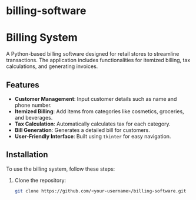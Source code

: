# billing-software
# Billing System

A Python-based billing software designed for retail stores to streamline transactions. The application includes functionalities for itemized billing, tax calculations, and generating invoices.

## Features

- **Customer Management**: Input customer details such as name and phone number.
- **Itemized Billing**: Add items from categories like cosmetics, groceries, and beverages.
- **Tax Calculation**: Automatically calculates tax for each category.
- **Bill Generation**: Generates a detailed bill for customers.
- **User-Friendly Interface**: Built using `tkinter` for easy navigation.

## Installation

To use the billing system, follow these steps:

1. Clone the repository:
   ```bash
   git clone https://github.com/<your-username>/billing-software.git
